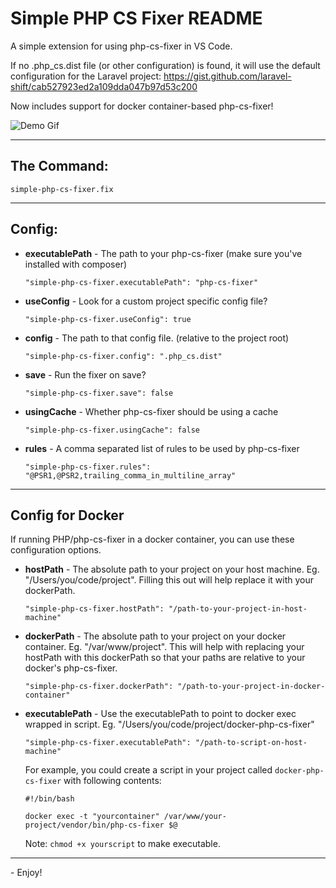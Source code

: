 # Simple PHP CS Fixer README

A simple extension for using php-cs-fixer in VS Code.

If no .php_cs.dist file (or other configuration) is found, it will use the default configuration for the Laravel project: https://gist.github.com/laravel-shift/cab527923ed2a109dda047b97d53c200

Now includes support for docker container-based php-cs-fixer!

![Demo Gif](demo.gif)

---

## The Command:
`simple-php-cs-fixer.fix`

---

## Config:

- **executablePath** - The path to your php-cs-fixer (make sure you've installed with composer)

  `"simple-php-cs-fixer.executablePath": "php-cs-fixer"`

- **useConfig** - Look for a custom project specific config file?

  `"simple-php-cs-fixer.useConfig": true`

- **config** - The path to that config file. (relative to the project root)

  `"simple-php-cs-fixer.config": ".php_cs.dist"`

- **save** - Run the fixer on save?

  `"simple-php-cs-fixer.save": false`

- **usingCache** - Whether php-cs-fixer should be using a cache

  `"simple-php-cs-fixer.usingCache": false`

- **rules** - A comma separated list of rules to be used by php-cs-fixer

  `"simple-php-cs-fixer.rules": "@PSR1,@PSR2,trailing_comma_in_multiline_array"`

---

## Config for Docker

If running PHP/php-cs-fixer in a docker container, you can use these configuration options.


- **hostPath** - The absolute path to your project on your host machine. Eg. "/Users/you/code/project". Filling this out will help replace it with your dockerPath.

  `"simple-php-cs-fixer.hostPath": "/path-to-your-project-in-host-machine"`

- **dockerPath** - The absolute path to your project on your docker container. Eg. "/var/www/project". This will help with replacing your hostPath with this dockerPath so that your paths are relative to your docker's php-cs-fixer.

  `"simple-php-cs-fixer.dockerPath": "/path-to-your-project-in-docker-container"`

- **executablePath** - Use the executablePath to point to docker exec wrapped in script. Eg. "/Users/you/code/project/docker-php-cs-fixer"

  `"simple-php-cs-fixer.executablePath": "/path-to-script-on-host-machine"`

  For example, you could create a script in your project called `docker-php-cs-fixer` with following contents:

  ```
  #!/bin/bash

  docker exec -t "yourcontainer" /var/www/your-project/vendor/bin/php-cs-fixer $@
  ```

  Note: `chmod +x yourscript` to make executable.
  
---

\- Enjoy!
